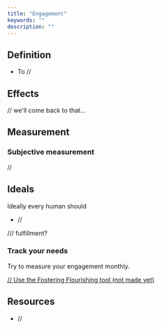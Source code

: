 ```yaml
---
title: "Engagement"
keywords: ""
description: ""
---
```


## Definition

- To //

## Effects

// we'll come back to that...

## Measurement

### Subjective measurement

//

## Ideals

Ideally every human should

- //

/// fulfillment?

### Track your needs

Try to measure your engagement monthly.

[// Use the Fostering Flourishing tool (not made yet)](/)

## Resources

- //
